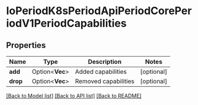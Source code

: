 # IoPeriodK8sPeriodApiPeriodCorePeriodV1PeriodCapabilities

## Properties

Name | Type | Description | Notes
------------ | ------------- | ------------- | -------------
**add** | Option<**Vec<String>**> | Added capabilities | [optional]
**drop** | Option<**Vec<String>**> | Removed capabilities | [optional]

[[Back to Model list]](../README.md#documentation-for-models) [[Back to API list]](../README.md#documentation-for-api-endpoints) [[Back to README]](../README.md)


